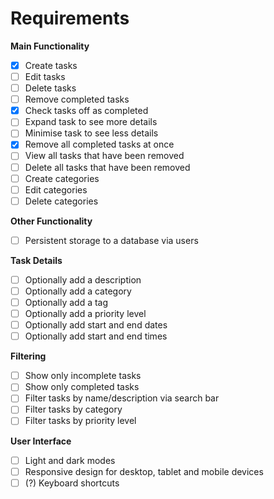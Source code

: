 # Requirements

**Main Functionality**

- [x] Create tasks
- [ ] Edit tasks
- [ ] Delete tasks
- [ ] Remove completed tasks <!-- Removing a task doesn't mean deleting. -->
- [x] Check tasks off as completed
- [ ] Expand task to see more details
- [ ] Minimise task to see less details
- [x] Remove all completed tasks at once
- [ ] View all tasks that have been removed
- [ ] Delete all tasks that have been removed
- [ ] Create categories
- [ ] Edit categories
- [ ] Delete categories

**Other Functionality**

- [ ] Persistent storage to a database via users

**Task Details**

- [ ] Optionally add a description
- [ ] Optionally add a category
- [ ] Optionally add a tag
- [ ] Optionally add a priority level
- [ ] Optionally add start and end dates
- [ ] Optionally add start and end times

**Filtering**

- [ ] Show only incomplete tasks
- [ ] Show only completed tasks
- [ ] Filter tasks by name/description via search bar
- [ ] Filter tasks by category
- [ ] Filter tasks by priority level

**User Interface**

- [ ] Light and dark modes
- [ ] Responsive design for desktop, tablet and mobile devices
- [ ] (?) Keyboard shortcuts
